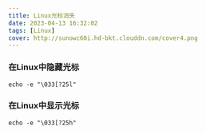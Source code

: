 ```yaml
---
title: Linux光标消失
date: 2023-04-13 16:32:02
tags: [Linux]
cover: http://sunowc60i.hd-bkt.clouddn.com/cover4.png
---
```


### 在Linux中隐藏光标
```shell
echo -e "\033[?25l"
```
### 在Linux中显示光标
```shell
echo -e "\033[?25h"
```
